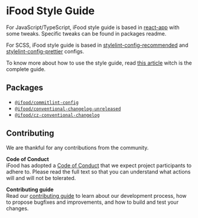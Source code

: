 # iFood Style Guide

For JavaScript/TypeScript, iFood style guide is based in [react-app][eslint-config-react-app] with some tweaks. Specific tweaks can be found in packages readme.

For SCSS, iFood style guide is based in [stylelint-config-recommended][stylelint-config-recommended] and [stylelint-config-prettier][stylelint-config-prettier] configs.

To know more about how to use the style guide, read [this article][guide-article] witch is the complete guide.

## Packages

- [`@ifood/commitlint-config`](packages/commitlint-config)
- [`@ifood/conventional-changelog-unreleased`](packages/conventional-changelog-unreleased)
- [`@ifood/cz-conventional-changelog`](packages/cz-conventional-changelog)

## Contributing

We are thankful for any contributions from the community.

**Code of Conduct**  
iFood has adopted a [Code of Conduct](CODE_OF_CONDUCT.md) that we expect project participants to adhere to. Please read the full text so that you can understand what actions will and will not be tolerated.

**Contributing guide**  
Read our [contributing guide](CONTRIBUTING.md) to learn about our development process, how to propose bugfixes and improvements, and how to build and test your changes.

[eslint-config-react-app]: https://www.npmjs.com/package/eslint-config-react-app
[stylelint-config-recommended]: https://github.com/stylelint/stylelint-config-recommended
[stylelint-config-prettier]: https://github.com/prettier/stylelint-config-prettier
[guide-article]: https://rwondemand.atlassian.net/wiki/spaces/FRONT/pages/185696257/Configurando+linters+e+formatters+na+sua+aplica+o
